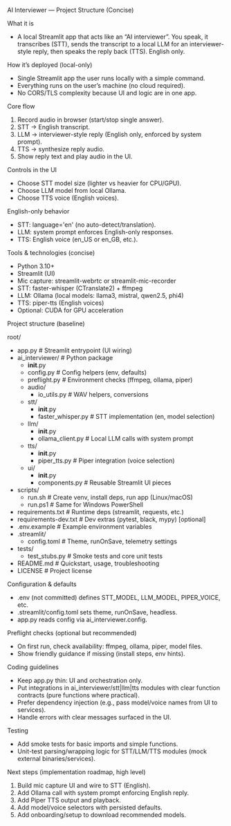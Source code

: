 AI Interviewer — Project Structure (Concise)

What it is

- A local Streamlit app that acts like an “AI interviewer”. You speak, it transcribes (STT), sends the transcript to a local LLM for an interviewer-style reply, then speaks the reply back (TTS). English only.

How it’s deployed (local-only)

- Single Streamlit app the user runs locally with a simple command.
- Everything runs on the user’s machine (no cloud required).
- No CORS/TLS complexity because UI and logic are in one app.

Core flow

1) Record audio in browser (start/stop single answer).
2) STT → English transcript.
3) LLM → interviewer-style reply (English only, enforced by system prompt).
4) TTS → synthesize reply audio.
5) Show reply text and play audio in the UI.

Controls in the UI

- Choose STT model size (lighter vs heavier for CPU/GPU).
- Choose LLM model from local Ollama.
- Choose TTS voice (English voices).

English-only behavior

- STT: language='en' (no auto-detect/translation).
- LLM: system prompt enforces English-only responses.
- TTS: English voice (en_US or en_GB, etc.).

Tools & technologies (concise)

- Python 3.10+
- Streamlit (UI)
- Mic capture: streamlit-webrtc or streamlit-mic-recorder
- STT: faster-whisper (CTranslate2) + ffmpeg
- LLM: Ollama (local models: llama3, mistral, qwen2.5, phi4)
- TTS: piper-tts (English voices)
- Optional: CUDA for GPU acceleration

Project structure (baseline)

root/
- app.py                        # Streamlit entrypoint (UI wiring)
- ai_interviewer/               # Python package
	- __init__.py
	- config.py                  # Config helpers (env, defaults)
	- preflight.py               # Environment checks (ffmpeg, ollama, piper)
	- audio/
		- io_utils.py              # WAV helpers, conversions
	- stt/
		- __init__.py
		- faster_whisper.py        # STT implementation (en, model selection)
	- llm/
		- __init__.py
		- ollama_client.py         # Local LLM calls with system prompt
	- tts/
		- __init__.py
		- piper_tts.py             # Piper integration (voice selection)
	- ui/
		- __init__.py
		- components.py            # Reusable Streamlit UI pieces
- scripts/
	- run.sh                     # Create venv, install deps, run app (Linux/macOS)
	- run.ps1                    # Same for Windows PowerShell
- requirements.txt             # Runtime deps (streamlit, requests, etc.)
- requirements-dev.txt         # Dev extras (pytest, black, mypy) [optional]
- .env.example                 # Example environment variables
- .streamlit/
	- config.toml                # Theme, runOnSave, telemetry settings
- tests/
	- test_stubs.py              # Smoke tests and core unit tests
- README.md                    # Quickstart, usage, troubleshooting
- LICENSE                      # Project license

Configuration & defaults

- .env (not committed) defines STT_MODEL, LLM_MODEL, PIPER_VOICE, etc.
- .streamlit/config.toml sets theme, runOnSave, headless.
- app.py reads config via ai_interviewer.config.

Preflight checks (optional but recommended)

- On first run, check availability: ffmpeg, ollama, piper, model files.
- Show friendly guidance if missing (install steps, env hints).

Coding guidelines

- Keep app.py thin: UI and orchestration only.
- Put integrations in ai_interviewer/stt|llm|tts modules with clear function contracts (pure functions where practical).
- Prefer dependency injection (e.g., pass model/voice names from UI to services).
- Handle errors with clear messages surfaced in the UI.

Testing

- Add smoke tests for basic imports and simple functions.
- Unit-test parsing/wrapping logic for STT/LLM/TTS modules (mock external binaries/services).

Next steps (implementation roadmap, high level)

1) Build mic capture UI and wire to STT (English).
2) Add Ollama call with system prompt enforcing English reply.
3) Add Piper TTS output and playback.
4) Add model/voice selectors with persisted defaults.
5) Add onboarding/setup to download recommended models.